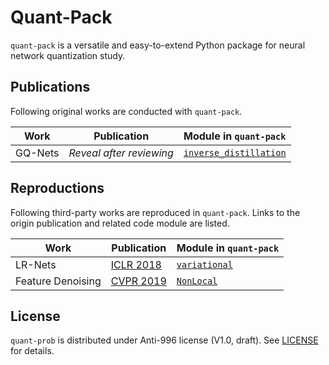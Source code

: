 # Quant-Pack
`quant-pack` is a versatile and easy-to-extend Python package for neural 
network quantization study.

## Publications
Following original works are conducted with `quant-pack`.

Work | Publication | Module in `quant-pack`
-----|--------------------|-----------------------
GQ-Nets | *Reveal after reviewing* | [`inverse_distillation`](quant_pack/deprecated/models/inverse_distillation)

## Reproductions
Following third-party works are reproduced in `quant-pack`. Links to the 
origin publication and related code module are listed.

Work | Publication | Module in `quant-pack`
-----|--------------------|-----------------------
LR-Nets | [ICLR 2018](https://openreview.net/forum?id=BySRH6CpW) | [`variational`](quant_pack/deprecated/models/variational)
Feature Denoising | [CVPR 2019](https://arxiv.org/abs/1812.03411) | [`NonLocal`](quant_pack/deprecated/models/variational/_components.py)

## License
`quant-prob` is distributed under Anti-996 license (V1.0, draft). See [LICENSE](LICENSE) for details.

